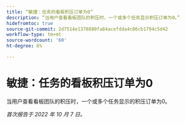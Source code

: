 ```yaml
---
title: “敏捷：任务的看板积压订单为0”
description: “当用户查看看板团队的积压时，一个或多个任务显示积压订单为0。”
hidefromtoc: true
source-git-commit: 2d7514e1378880fa84acefdda4c06cb1794c5d42
workflow-type: tm+mt
source-wordcount: '60'
ht-degree: 6%

---
```



# 敏捷：任务的看板积压订单为0

当用户查看看板团队的积压时，一个或多个任务显示的积压订单为0。

_首次报告于 2022 年 10 月 7 日。_

